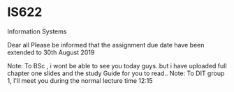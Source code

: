 # IS622
Information Systems

Dear all
Please be informed that 
the assignment due date have been extended to 30th August 2019

Note: To BSc , i wont be able to see you today guys..but i have uploaded full chapter one slides and the study Guide for you to read..
Note: To DIT group 1, I'll meet you during the normal lecture time 12:15
